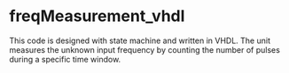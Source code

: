 # freqMeasurement_vhdl
This code is designed with state machine and written in VHDL. The unit measures the unknown input frequency by counting the number of pulses during a specific time window. 
